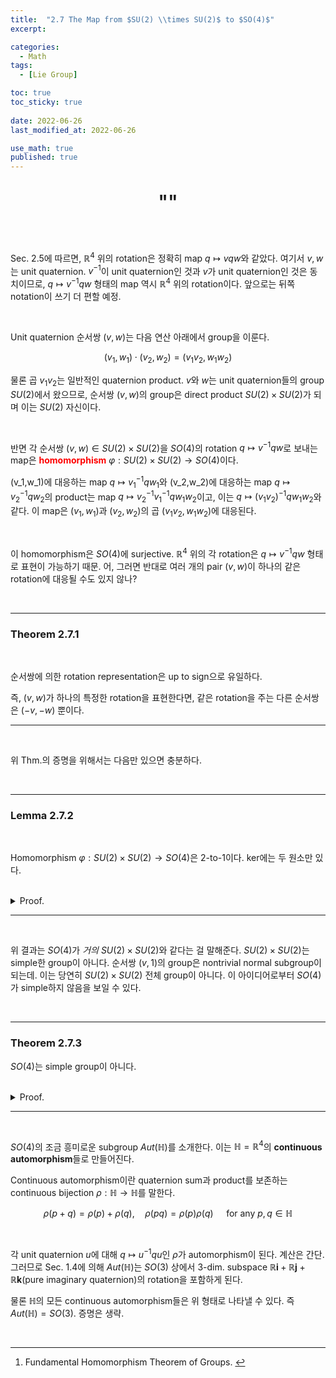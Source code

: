 ```yaml
---
title:  "2.7 The Map from $SU(2) \\times SU(2)$ to $SO(4)$"
excerpt: 

categories:
  - Math
tags:
  - [Lie Group]

toc: true
toc_sticky: true
 
date: 2022-06-26
last_modified_at: 2022-06-26

use_math: true
published: true
---
```


<p align="center" style="font-weight:600; font-size:30px">""</p>

<br>

Sec. 2.5에 따르면, $\mathbb{R}^4$ 위의 rotation은 정확히 map $q \mapsto vqw$와 같았다. 여기서 $v,w$는 unit quaternion. $v^{-1}$이 unit quaternion인 것과 $v$가 unit quaternion인 것은 동치이므로, $q \mapsto v^{-1}qw$ 형태의 map 역시 $\mathbb{R}^4$ 위의 rotation이다. 앞으로는 뒤쪽 notation이 쓰기 더 편할 예정.

<br>

Unit quaternion 순서쌍 $(v,w)$는 다음 연산 아래에서 group을 이룬다.

$$(v_1,w_1) \cdot (v_2,w_2) = (v_1v_2, w_1w_2)$$

물론 곱 $v_1v_2$는 일반적인 quaternion product. $v$와 $w$는 unit quaternion들의 group $SU(2)$에서 왔으므로, 순서쌍 $(v,w)$의 group은 direct product $SU(2) \times SU(2)$가 되며 이는 $SU(2)$ 자신이다.

<br>

반면 각 순서쌍 $(v,w) \in SU(2) \times SU(2)$을 $SO(4)$의 rotation $q \mapsto v^{-1}qw$로 보내는 map은 <span style="color:red">**homomorphism**</span> $\varphi : SU(2) \times SU(2) \rightarrow SO(4)$이다.

(v_1,w_1)에 대응하는 map $q \mapsto v_1^{-1}qw_1$와 (v_2,w_2)에 대응하는 map $q \mapsto v_2^{-1}qw_2$의 product는 map $q \mapsto v_2^{-1}v_1^{-1}qw_1w_2$이고, 이는 $q \mapsto (v_1v_2)^{-1}qw_1w_2$와 같다. 이 map은 $(v_1,w_1)$과 $(v_2,w_2)$의 곱 $(v_1v_2, w_1w_2)$에 대응된다.

<br>

이 homomorphism은 $SO(4)$에 surjective. $\mathbb{R}^4$ 위의 각 rotation은 $q \mapsto v^{-1}qw$ 형태로 표현이 가능하기 때문. 어, 그러면 반대로 여러 개의 pair $(v,w)$이 하나의 같은 rotation에 대응될 수도 있지 않나?

<br>

***

### Theorem 2.7.1

<br>

순서쌍에 의한 rotation representation은 up to sign으로 유일하다.

즉, $(v, w)$가 하나의 특정한 rotation을 표현한다면, 같은 rotation을 주는 다른 순서쌍은 $(-v, -w)$ 뿐이다.

***

<br>

위 Thm.의 증명을 위해서는 다음만 있으면 충분하다.

<br>

***

### Lemma 2.7.2

<br>

Homomorphism $\varphi : SU(2) \times SU(2) \rightarrow SO(4)$은 2-to-1이다. $\textrm{ker}$에는 두 원소만 있다.

<br>
<details>
<summary>Proof.</summary>
<div markdown="1">
<br>
$(v,w)$이 kernel에 존재한다고 가정하자. 그러면 $q \mapsto v^{-1}qw$는 identity rotation이 된다. 특히, 이 rotation은 $1$을 고정한다.

$$v^{-1}1w = 1; \qquad \textrm{ hence } v=w$$

그러므로 이 map은 사실 $q \mapsto v^{-1}qv$이다. Sec. 1.4를 되돌아보면, 이 map은 실수축을 고정시킨 채로 pure imaginary quaternion들의 space를 회전시킨다. 오직 $v=1$ 또는 $v=-1$일 때만 모든 것을 고정시킨다. 그러므로 $\varphi$의 kernel은 두 원소만을 갖는다. $(1,1), (-1.-1)$.

<br>

그러므로 kernel의 left coset은 다음 2-element set

$$(v,w)(\pm 1, \pm 1) = (\pm v, \pm w)$$

이며 각 coset은 $\mathbb{R}^4$ 위의 서로 다른 rotation에 대응된다. 이는 Thm. 2.2.8<sup id="fnref:1"><a href="#fn:1" rel="footnote">1</a></sup>에 따른 결과. $\square$

</div>
</details>

***

<br>

위 결과는 $SO(4)$가 *거의*  $SU(2) \times SU(2)$와 같다는 걸 말해준다. $SU(2) \times SU(2)$는 simple한 group이 아니다. 순서쌍 $(v,1)$의 group은 nontrivial normal subgroup이 되는데. 이는 당연히 $SU(2) \times SU(2)$ 전체 group이 아니다. 이 아이디어로부터 $SO(4)$가 simple하지 않음을 보일 수 있다.

<br>

***

### Theorem 2.7.3

$SO(4)$는 simple group이 아니다.

<br>
<details>
<summary>Proof.</summary>
<div markdown="1">
<br>
순서쌍 $(v,1) \in SU(2) \times SU(2)$의 subgroup은 normal이다. 또, 이는 map $(v,w) \mapsto (1,w)$의 kernel이 되며, 명백히 homomorphism이다.

<br>

이에 대응되는 $SO(4)$의 subgroup은 $q \mapsto v^{-1}q1$ 형태로 구성된다. 유사하게 이는 $SO(4)$의 normal subgroup을 이루지만 $SO(4)$ 전체가 되지 않은다. 예를 들어 여기에는 $q \mapsto qw \textrm{ for any } w \not= \pm 1$은 포함하지 않는다. Thm. 2.7.1 때문. $\square$
</div>
</details>

***

<br>

$SO(4)$의 조금 흥미로운 subgroup $Aut(\mathbb{H})$를 소개한다. 이는 $\mathbb{H} = \mathbb{R}^4$의 **continuous automorphism**들로 만들어진다.

Continuous automorphism이란 quaternion sum과 product를 보존하는 continuous bijection $\rho : \mathbb{H} \rightarrow \mathbb{H}$를 말한다.

$$\rho(p+q) = \rho(p) + \rho(q), \quad \rho(pq) = \rho(p)\rho(q) \quad \textrm{ for any }p,q\in \mathbb{H}$$

<br>

각 unit quaternion $u$에 대해 $q \mapsto u^{-1}qu$인 $\rho$가 automorphism이 된다. 계산은 간단. 그러므로 Sec. 1.4에 의해 $Aut(\mathbb{H})$는 $SO(3)$ 상에서 3-dim. subspace $\mathbb{R}\textbf{i} + \mathbb{R}\textbf{j} + \mathbb{R}\textbf{k}$(pure imaginary quaternion)의 rotation을 포함하게 된다.

물론 $\mathbb{H}$의 모든 continuous automorphism들은 위 형태로 나타낼 수 있다. 즉 $Aut(\mathbb{H}) = SO(3)$. 증명은 생략.

<br>

***

<div class="footnotes"><ol>
<li class="footnote" id="fn:1">
<p>
Fundamental Homomorphism Theorem of Groups.
<a href="#fnref:1" title=""> ↩</a><p>